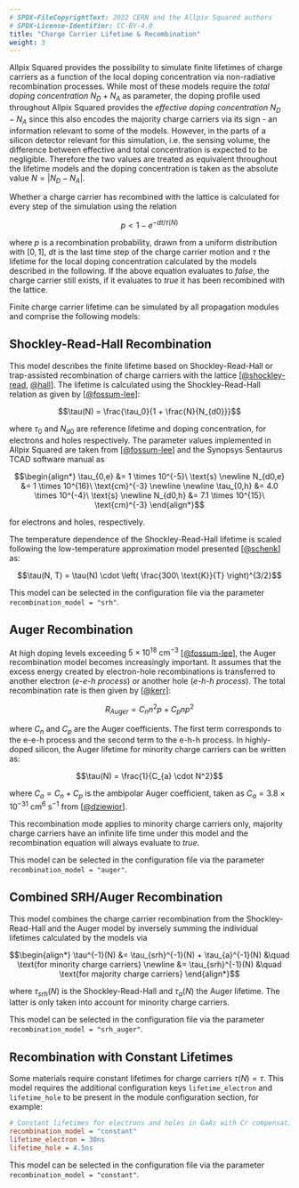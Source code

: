 ```yaml
---
# SPDX-FileCopyrightText: 2022 CERN and the Allpix Squared authors
# SPDX-License-Identifier: CC-BY-4.0
title: "Charge Carrier Lifetime & Recombination"
weight: 3
---
```


Allpix Squared provides the possibility to simulate finite lifetimes of charge carriers as a function of the local doping
concentration via non-radiative recombination processes. While most of these models require the *total doping concentration*
$`N_D + N_A`$ as parameter, the doping profile used throughout Allpix Squared provides the *effective doping concentration*
$`N_D - N_A`$ since this also encodes the majority charge carriers via its sign - an information relevant to some of the
models. However, in the parts of a silicon detector relevant for this simulation, i.e. the sensing volume, the difference
between effective and total concentration is expected to be negligible. Therefore the two values are treated as equivalent
throughout the lifetime models and the doping concentration is taken as the absolute value $`N = \left|N_D - N_A\right|`$.

Whether a charge carrier has recombined with the lattice is calculated for every step of the simulation using the relation

```math
p < 1 - e^{- dt / \tau(N)}
```

where $`p`$ is a recombination probability, drawn from a uniform distribution with $`[0, 1]`$, $`dt`$ is the last time step
of the charge carrier motion and $`\tau`$ the lifetime for the local doping concentration calculated by the models described
in the following. If the above equation evaluates to *false*, the charge carrier still exists, if it evaluates to *true* it
has been recombined with the lattice.

Finite charge carrier lifetime can be simulated by all propagation modules and comprise the following models:

## Shockley-Read-Hall Recombination

This model describes the finite lifetime based on Shockley-Read-Hall or trap-assisted recombination of charge carriers with
the lattice \[[@shockley-read], [@hall]\]. The lifetime is calculated using the Shockley-Read-Hall relation as given by
\[[@fossum-lee]\]:

```math
\tau(N) = \frac{\tau_0}{1 + \frac{N}{N_{d0}}}
```

where $`\tau_0`$ and $`N_{d0}`$ are reference lifetime and doping concentration, for electrons and holes respectively. The
parameter values implemented in Allpix Squared are taken from \[[@fossum-lee]\] and the Synopsys Sentaurus TCAD software
manual as

```math
\begin{align*}
\tau_{0,e} &= 1 \times 10^{-5}\ \text{s} \newline
N_{d0,e}   &= 1 \times 10^{16}\ \text{cm}^{-3} \newline
\newline
\tau_{0,h} &= 4.0 \times 10^{-4}\ \text{s} \newline
N_{d0,h}   &= 7.1 \times 10^{15}\ \text{cm}^{-3}
\end{align*}
```

for electrons and holes, respectively.

The temperature dependence of the Shockley-Read-Hall lifetime is scaled following the low-temperature approximation model
presented \[[@schenk]\] as:

```math
\tau(N, T) = \tau(N) \cdot \left( \frac{300\ \text{K}}{T} \right)^{3/2}
```

This model can be selected in the configuration file via the parameter `recombination_model = "srh"`.

## Auger Recombination

At high doping levels exceeding $`5 \times 10^{18}\ \text{cm}^{-3}`$ \[[@fossum-lee]\], the Auger recombination model becomes
increasingly important. It assumes that the excess energy created by electron-hole recombinations is transferred to another
electron (*e-e-h process*) or another hole (*e-h-h process*). The total recombination rate is then given by \[[@kerr]\]:

```math
R_{Auger} = C_n n^2p + C_p n p^2
```

where $`C_n`$ and $`C_p`$ are the Auger coefficients. The first term corresponds to the e-e-h process and the second term to
the e-h-h process. In highly-doped silicon, the Auger lifetime for minority charge carriers can be written as:

```math
\tau(N) = \frac{1}{C_{a} \cdot N^2}
```

where $`C_{a} = C_{n} + C_{p}`$ is the ambipolar Auger coefficient, taken as
$`C_{a} = 3.8 \times 10^{-31}\ \text{cm}^6\ \text{s}^{-1}`$ from \[[@dziewior]\].

This recombination mode applies to minority charge carriers only, majority charge carriers have an infinite life time under
this model and the recombination equation will always evaluate to *true*.

This model can be selected in the configuration file via the parameter `recombination_model = "auger"`.

## Combined SRH/Auger Recombination

This model combines the charge carrier recombination from the Shockley-Read-Hall and the Auger model by inversely summing the
individual lifetimes calculated by the models via

```math
\begin{align*}
\tau^{-1}(N) &= \tau_{srh}^{-1}(N) + \tau_{a}^{-1}(N) &\quad \text{for minority charge carriers} \newline
             &= \tau_{srh}^{-1}(N)                    &\quad \text{for majority charge carriers}
\end{align*}
```

where $`\tau_{srh}(N)`$ is the Shockley-Read-Hall and $`\tau_{a}(N)`$ the Auger lifetime. The latter is only taken into
account for minority charge carriers.

This model can be selected in the configuration file via the parameter `recombination_model = "srh_auger"`.

## Recombination with Constant Lifetimes

Some materials require constant lifetimes for charge carriers $`\tau(N) = \tau`$. This model requires the additional
configuration keys `lifetime_electron` and `lifetime_hole` to be present in the module configuration section, for example:

```ini
# Constant lifetimes for electrons and holes in GaAs with Cr compensation:
recombination_model = "constant"
lifetime_electron = 30ns
lifetime_hole = 4.5ns
```

This model can be selected in the configuration file via the parameter `recombination_model = "constant"`.


[@shockley-read]: https://doi.org/10.1103/PhysRev.87.835
[@hall]: https://doi.org/10.1103/PhysRev.87.387
[@fossum-lee]: https://doi.org/10.1016/0038-1101(82)90203-9
[@schenk]: https://doi.org/10.1016/0038-1101(92)90184-E
[@fossum-lee]: https://doi.org/10.1016/0038-1101(83)90173-9
[@kerr]: https://doi.org/10.1063/1.1432476
[@dziewior]: https://doi.org/10.1063/1.89694
